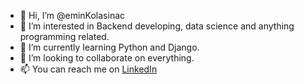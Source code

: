 - 👋 Hi, I’m @eminKolasinac
- 👀 I’m interested in Backend developing, data science and anything programming related.
- 🌱 I’m currently learning Python and Django.
- 💞️ I’m looking to collaborate on everything.
- 📫 You can reach me on <a href="https://www.linkedin.com/in/emin-kolasinac-069ab0218">LinkedIn</a>

<!---
eminKolasinac/eminKolasinac is a ✨ special ✨ repository because its `README.md` (this file) appears on your GitHub profile.
You can click the Preview link to take a look at your changes.
--->
